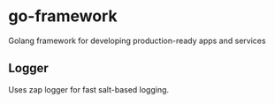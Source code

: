 # go-framework
Golang framework for developing production-ready apps and services

## Logger
Uses zap logger for fast salt-based logging.
